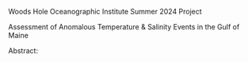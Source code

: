 Woods Hole Oceanographic Institute Summer 2024 Project

Assessment of Anomalous Temperature & Salinity Events in the Gulf of Maine

Abstract: 


